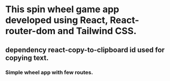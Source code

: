 # This spin wheel game app developed using React, React-router-dom and Tailwind CSS.

## dependency react-copy-to-clipboard id used for copying text.

### Simple wheel app with few routes.

